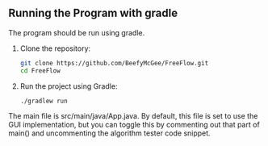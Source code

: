 ## Running the Program with gradle

The program should be run using gradle.

1. Clone the repository:
    ```bash
    git clone https://github.com/BeefyMcGee/FreeFlow.git
    cd FreeFlow
    ```

2. Run the project using Gradle:
    ```bash
    ./gradlew run
    ```
The main file is src/main/java/App.java. By default, this file is set to use the GUI implementation, but you can toggle this by commenting out that part of main() and uncommenting the algorithm tester code snippet.
